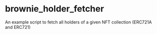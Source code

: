 # brownie_holder_fetcher

An example script to fetch all holders of a given NFT collection (ERC721A and ERC721)
